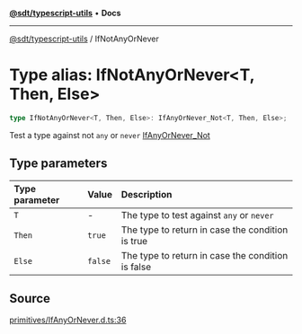 [**@sdt/typescript-utils**](../README.md) • **Docs**

***

[@sdt/typescript-utils](../globals.md) / IfNotAnyOrNever

# Type alias: IfNotAnyOrNever\<T, Then, Else\>

```ts
type IfNotAnyOrNever<T, Then, Else>: IfAnyOrNever_Not<T, Then, Else>;
```

Test a type against not `any` or `never`
[IfAnyOrNever_Not](IfAnyOrNever_Not.md)

## Type parameters

| Type parameter | Value | Description |
| :------ | :------ | :------ |
| `T` | - | The type to test against `any` or `never` |
| `Then` | `true` | The type to return in case the condition is true |
| `Else` | `false` | The type to return in case the condition is false |

## Source

[primitives/IfAnyOrNever.d.ts:36](https://github.com/sylvaindethier/typescript-utils/blob/c2db051f7ef7ff24cba2e92cfd5e891000492922/types/primitives/IfAnyOrNever.d.ts#L36)
